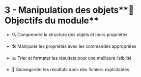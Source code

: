 # 3 - Manipulation des objets**🎯 Objectifs du module**


- 🔍 Comprendre la structure des objets et leurs propriétés



- 🛠️ Manipuler les propriétés avec les commandes appropriées



- 📊 Trier et formater les résultats pour une meilleure lisibilité



- 💾 Sauvegarder les résultats dans des fichiers exploitables
